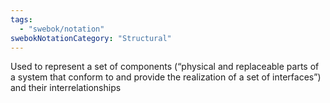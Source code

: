 ```yaml
---
tags:
  - "swebok/notation"
swebokNotationCategory: "Structural"
---
```

Used to represent a set of components (“physical and replaceable parts of a system that conform to and provide the realization of a set of interfaces”) and their interrelationships